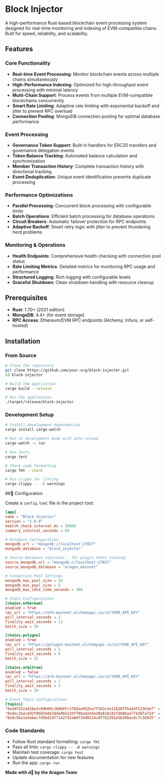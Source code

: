 # Block Injector

A high-performance Rust-based blockchain event processing system designed for real-time monitoring and indexing of EVM-compatible chains. Built for speed, reliability, and scalability.

## Features

### Core Functionality
- **Real-time Event Processing**: Monitor blockchain events across multiple chains simultaneously
- **High-Performance Indexing**: Optimized for high-throughput event processing with minimal latency
- **Multi-Chain Support**: Process events from multiple EVM-compatible blockchains concurrently
- **Smart Rate Limiting**: Adaptive rate limiting with exponential backoff and jitter to prevent RPC overload
- **Connection Pooling**: MongoDB connection pooling for optimal database performance

### Event Processing
- **Governance Token Support**: Built-in handlers for ERC20 transfers and governance delegation events
- **Token Balance Tracking**: Automated balance calculation and synchronization
- **Member Transaction History**: Complete transaction history with directional tracking
- **Event Deduplication**: Unique event identification prevents duplicate processing

### Performance Optimizations
- **Parallel Processing**: Concurrent block processing with configurable limits
- **Batch Operations**: Efficient batch processing for database operations
- **Circuit Breakers**: Automatic failover protection for RPC endpoints
- **Adaptive Backoff**: Smart retry logic with jitter to prevent thundering herd problems

### Monitoring & Operations
- **Health Endpoints**: Comprehensive health checking with connection pool status
- **Rate Limiting Metrics**: Detailed metrics for monitoring RPC usage and performance
- **Structured Logging**: Rich logging with configurable levels
- **Graceful Shutdown**: Clean shutdown handling with resource cleanup

## Prerequisites

- **Rust**: 1.70+ (2021 edition)
- **MongoDB**: 4.4+ (for event storage)
- **RPC Access**: Ethereum/EVM RPC endpoints (Alchemy, Infura, or self-hosted)

## Installation

### From Source

```bash
# Clone the repository
git clone https://github.com/your-org/block-injector.git
cd block-injector

# Build the application
cargo build --release

# Run the application
./target/release/block-injector
```

### Development Setup

```bash
# Install development dependencies
cargo install cargo-watch

# Run in development mode with auto-reload
cargo watch -x run

# Run tests
cargo test

# Check code formatting
cargo fmt --check

# Run clippy for linting
cargo clippy -- -D warnings
```

## Configuration

Create a `config.toml` file in the project root:

```toml
[app]
name = "Block Injector"
version = "1.0.0"
health_check_interval_ms = 30000
summary_interval_seconds = 60

# Database Configuration
mongodb_url = "mongodb://localhost:27017"
mongodb_database = "block_injector"

# Source Database (optional - for plugin token loading)
source_mongodb_url = "mongodb://localhost:27017"
source_mongodb_database = "aragon_mainnet"

# Connection Pool Settings
mongodb_max_pool_size = 20
mongodb_min_pool_size = 5
mongodb_max_idle_time_seconds = 300

# Chain Configurations
[chains.ethereum]
enabled = true
rpc_url = "https://eth-mainnet.alchemyapi.io/v2/YOUR_API_KEY"
poll_interval_seconds = 2
finality_wait_seconds = 12
batch_size = 10

[chains.polygon]
enabled = true
rpc_url = "https://polygon-mainnet.alchemyapi.io/v2/YOUR_API_KEY"
poll_interval_seconds = 1
finality_wait_seconds = 6
batch_size = 15

[chains.arbitrum]
enabled = false
rpc_url = "https://arb-mainnet.alchemyapi.io/v2/YOUR_API_KEY"
poll_interval_seconds = 1
finality_wait_seconds = 3
batch_size = 20

# Event Topic Configurations
[topics]
"0xddf252ad1be2c89b69c2b068fc378daa952ba7f163c4a11628f55a4df523b3ef" = "Transfer(address,address,uint256)"
"0xdec2bacdd2f05b59de34da9b523dff8be42e5e38e818c82fdb0bae774387a724" = "DelegateVotesChanged(address,uint256,uint256)"
"0x8c5be1e5ebec7d5bd14f71427d1e84f3dd0314c0f7b2291e5b200ac8c7c3b925" = "Approval(address,address,uint256)"
```


### Code Standards

- Follow Rust standard formatting: `cargo fmt`
- Pass all lints: `cargo clippy -- -D warnings`
- Maintain test coverage: `cargo test`
- Update documentation for new features
- Run the app: `cargo run`

**Made with d by the Aragon Team**
